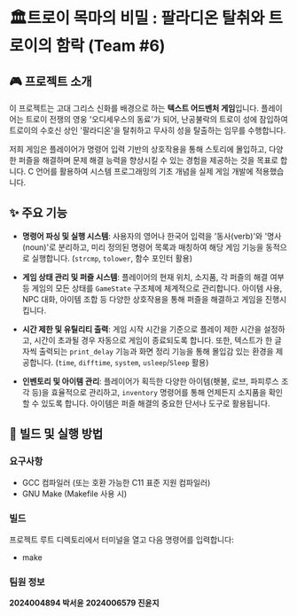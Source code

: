 # 🏛트로이 목마의 비밀 : 팔라디온 탈취와 트로이의 함락 (Team #6)

## 🎮 프로젝트 소개

이 프로젝트는 고대 그리스 신화를 배경으로 하는 **텍스트 어드벤처 게임**입니다. 플레이어는 트로이 전쟁의 영웅 '오디세우스의 동료'가 되어, 난공불락의 트로이 성에 잠입하여 트로이의 수호신 상인 '팔라디온'을 탈취하고 무사히 성을 탈출하는 임무를 수행합니다.

저희 게임은 플레이어가 명령어 입력 기반의 상호작용을 통해 스토리에 몰입하고, 다양한 퍼즐을 해결하며 문제 해결 능력을 향상시킬 수 있는 경험을 제공하는 것을 목표로 합니다. C 언어를 활용하여 시스템 프로그래밍의 기초 개념을 실제 게임 개발에 적용했습니다.


## ✨ 주요 기능

* **명령어 파싱 및 실행 시스템**:
    사용자의 영어나 한국어 입력을 '동사(verb)'와 '명사(noun)'로 분리하고, 미리 정의된 명령어 목록과 매칭하여 해당 게임 기능을 동적으로 실행합니다. (`strcmp`, `tolower`, 함수 포인터 활용)

* **게임 상태 관리 및 퍼즐 시스템**:
    플레이어의 현재 위치, 소지품, 각 퍼즐의 해결 여부 등 게임의 모든 상태를 `GameState` 구조체에 체계적으로 관리합니다. 아이템 사용, NPC 대화, 아이템 조합 등 다양한 상호작용을 통해 퍼즐을 해결하고 게임을 진행시킵니다.

* **시간 제한 및 유틸리티 출력**:
    게임 시작 시간을 기준으로 플레이 제한 시간을 설정하고, 시간이 초과될 경우 자동으로 게임이 종료되도록 합니다. 또한, 텍스트가 한 글자씩 출력되는 `print_delay` 기능과 화면 정리 기능을 통해 몰입감 있는 환경을 제공합니다. (`time`, `difftime`, `system`, `usleep`/`Sleep` 활용)

* **인벤토리 및 아이템 관리**:
    플레이어가 획득한 다양한 아이템(횃불, 로브, 파피루스 조각 등)을 효율적으로 관리하고, `inventory` 명령어를 통해 언제든지 소지품을 확인할 수 있도록 합니다. 아이템은 퍼즐 해결의 중요한 단서나 도구로 활용됩니다.


## 🚀 빌드 및 실행 방법

### 요구사항
* GCC 컴파일러 (또는 호환 가능한 C11 표준 지원 컴파일러)
* GNU Make (Makefile 사용 시)

### 빌드

프로젝트 루트 디렉토리에서 터미널을 열고 다음 명령어를 입력합니다:

* make

### 팀원 정보

**2024004894 박서윤**
**2024006579 진윤지**
